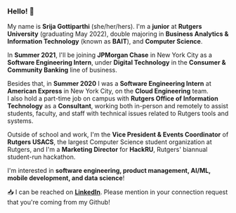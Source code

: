 ### Hello! 👋

My name is **Srija Gottiparthi** (she/her/hers). I'm a **junior** at **Rutgers University** (graduating May 2022), double majoring in **Business Analytics & Information Technology** (known as **BAIT**), and **Computer Science**.  

In **Summer 2021**, I'll be joining **JPMorgan Chase** in New York City as a **Software Engineering Intern**, under **Digital Technology** in the **Consumer & Community Banking** line of business.   

Besides that, in **Summer 2020** I was a **Software Engineering Intern** at **American Express** in New York City, on the **Cloud Engineering** team.  
I also hold a part-time job on campus with **Rutgers Office of Information Technology** as a **Consultant**, working both in-person and remotely to assist students, faculty, and staff with technical issues related to Rutgers tools and systems.

Outside of school and work, I'm the **Vice President & Events Coordinator** of **Rutgers USACS**, the largest Computer Science student organization at Rutgers, and I'm a **Marketing Director** for **HackRU**, Rutgers' biannual student-run hackathon.

I'm interested in **software engineering, product management, AI/ML, mobile development, and data science**!  

:inbox_tray: I can be reached on [**LinkedIn**](https://www.linkedin.com/in/srija-g/). Please mention in your connection request that you're coming from my Github!

<!--
**srijag2700/srijag2700** is a ✨ _special_ ✨ repository because its `README.md` (this file) appears on your GitHub profile.
-->

